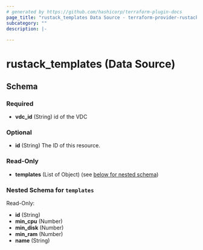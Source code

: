 ```yaml
---
# generated by https://github.com/hashicorp/terraform-plugin-docs
page_title: "rustack_templates Data Source - terraform-provider-rustack"
subcategory: ""
description: |-
  
---
```


# rustack_templates (Data Source)





<!-- schema generated by tfplugindocs -->
## Schema

### Required

- **vdc_id** (String) id of the VDC

### Optional

- **id** (String) The ID of this resource.

### Read-Only

- **templates** (List of Object) (see [below for nested schema](#nestedatt--templates))

<a id="nestedatt--templates"></a>
### Nested Schema for `templates`

Read-Only:

- **id** (String)
- **min_cpu** (Number)
- **min_disk** (Number)
- **min_ram** (Number)
- **name** (String)



